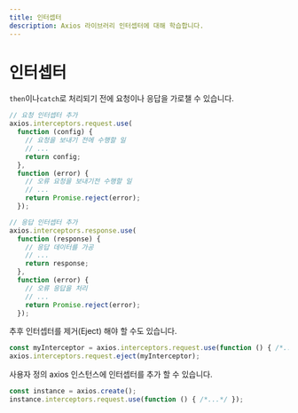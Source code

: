```yaml
---
title: 인터셉터
description: Axios 라이브러리 인터셉터에 대해 학습합니다.
---
```


# 인터셉터

`then`이나`catch`로 처리되기 전에 요청이나 응답을 가로챌 수 있습니다.

```js
// 요청 인터셉터 추가
axios.interceptors.request.use(
  function (config) {
    // 요청을 보내기 전에 수행할 일
    // ...
    return config;
  },
  function (error) {
    // 오류 요청을 보내기전 수행할 일
    // ...
    return Promise.reject(error);
  });

// 응답 인터셉터 추가
axios.interceptors.response.use(
  function (response) {
    // 응답 데이터를 가공
    // ...
    return response;
  },
  function (error) {
    // 오류 응답을 처리
    // ...
    return Promise.reject(error);
  });
```

추후 인터셉터를 제거(Eject) 해야 할 수도 있습니다.

```js
const myInterceptor = axios.interceptors.request.use(function () { /*...*/ });
axios.interceptors.request.eject(myInterceptor);
```

사용자 정의 axios 인스턴스에 인터셉터를 추가 할 수 있습니다.

```js
const instance = axios.create();
instance.interceptors.request.use(function () { /*...*/ });
```